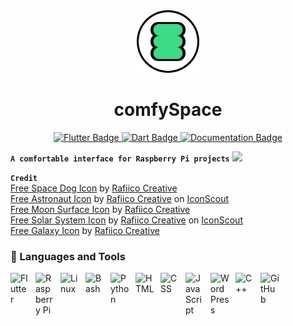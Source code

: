 <div id="header" align="center">
  <img src="assets/comfySpaceIcon.png" width="100"/>
</div>
<h1 align="center">comfySpace</h1>
<div id="badges" align="center">
  <a href="https://flutter.dev/">
    <img src="https://img.shields.io/badge/Flutter-%2302569B.svg?style=for-the-badge&logo=Flutter&logoColor=white" alt="Flutter Badge"/>
  </a>
  <a href="https://pub.dev/">
    <img src="https://img.shields.io/badge/dart-%230175C2.svg?style=for-the-badge&logo=dart&logoColor=white" alt="Dart Badge"/>
  </a>
    <a href="https://comfystudio.tech">
    <img src="https://img.shields.io/badge/documentation-%23323330.svg?style=for-the-badge&logo=javascript&logoColor=%23F7DF1E" alt="Documentation Badge"/>
  </a>
</div>


**`A comfortable interface for Raspberry Pi projects`**
![](Demo1.gif)


**`Credit`**
<br />
<a href="https://iconscout.com/icons/space-dog" target="_blank">Free Space Dog  Icon</a> by <a href="https://iconscout.com/contributors/chanut-is-industries" target="_blank">Rafiico Creative</a><br />
<a href="https://iconscout.com/icons/astronaut" target="_blank">Free Astronaut  Icon</a> by <a href="https://iconscout.com/contributors/chanut-is-industries">Rafiico Creative</a> on <a href="https://iconscout.com">IconScout</a><br />
<a href="https://iconscout.com/icons/moon-surface" target="_blank">Free Moon Surface  Icon</a> by <a href="https://iconscout.com/contributors/chanut-is-industries" target="_blank">Rafiico Creative</a><br />
<a href="https://iconscout.com/icons/solar-system" target="_blank">Free Solar System  Icon</a> by <a href="https://iconscout.com/contributors/chanut-is-industries">Rafiico Creative</a> on <a href="https://iconscout.com">IconScout</a><br />
<a href="https://iconscout.com/icons/galaxy" target="_blank">Free Galaxy  Icon</a> by <a href="https://iconscout.com/contributors/chanut-is-industries" target="_blank">Rafiico Creative</a><br />

### 🧰 Languages and Tools
<img align="left" alt="Flutter" width="30px" style="padding-right:10px;" src="https://cdn.jsdelivr.net/gh/devicons/devicon/icons/flutter/flutter-original.svg"/>
<img align="left" alt="Raspberry Pi" width="30px" style="padding-right:10px;" src="https://cdn.jsdelivr.net/gh/devicons/devicon/icons/raspberrypi/raspberrypi-original.svg" />
<img align="left" alt="Linux" width="30px" style="padding-right:10px;" src="https://cdn.jsdelivr.net/gh/devicons/devicon/icons/linux/linux-original.svg" />
<img align="left" alt="Bash" width="30px" style="padding-right:10px;" src="https://cdn.jsdelivr.net/gh/devicons/devicon/icons/bash/bash-original.svg" />
<img align="left" alt="Python" width="30px" style="padding-right:10px;" src="https://cdn.jsdelivr.net/gh/devicons/devicon/icons/python/python-plain.svg" />
<img align="left" alt="HTML" width="30px" style="padding-right:10px;" src="https://cdn.jsdelivr.net/gh/devicons/devicon/icons/html5/html5-plain.svg" />
<img align="left" alt="CSS" width="30px" style="padding-right:10px;" src="https://cdn.jsdelivr.net/gh/devicons/devicon/icons/css3/css3-plain.svg" />
<img align="left" alt="JavaScript" width="30px" style="padding-right:10px;" src="https://cdn.jsdelivr.net/gh/devicons/devicon/icons/javascript/javascript-plain.svg" />
<img align="left" alt="WordPress" width="30px" style="padding-right:10px;" src="https://cdn.jsdelivr.net/gh/devicons/devicon/icons/wordpress/wordpress-original.svg"/>
<img align="left" alt="C++" width="30px" style="padding-right:10px;" src="https://cdn.jsdelivr.net/gh/devicons/devicon/icons/cplusplus/cplusplus-line.svg" />
<img align="left" alt="GitHub" width="30px" style="padding-right:10px;" src="https://cdn.jsdelivr.net/gh/devicons/devicon/icons/github/github-original.svg" />

<br />

